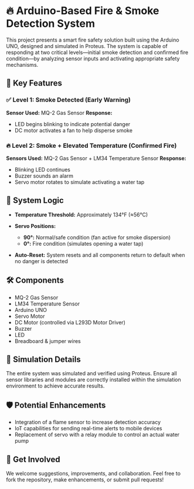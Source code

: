 # 🔥 Arduino-Based Fire & Smoke Detection System

This project presents a smart fire safety solution built using the Arduino UNO, designed and simulated in Proteus. The system is capable of responding at two critical levels—initial smoke detection and confirmed fire condition—by analyzing sensor inputs and activating appropriate safety mechanisms.

## 🚨 Key Features

### ✅ Level 1: Smoke Detected (Early Warning)

**Sensor Used:** MQ-2 Gas Sensor
**Response:**

* LED begins blinking to indicate potential danger
* DC motor activates a fan to help disperse smoke

### 🔥 Level 2: Smoke + Elevated Temperature (Confirmed Fire)

**Sensors Used:** MQ-2 Gas Sensor + LM34 Temperature Sensor
**Response:**

* Blinking LED continues
* Buzzer sounds an alarm
* Servo motor rotates to simulate activating a water tap

## 🧠 System Logic

* **Temperature Threshold:** Approximately 134°F (≈56°C)
* **Servo Positions:**

  * **90°:** Normal/safe condition (fan active for smoke dispersion)
  * **0°:** Fire condition (simulates opening a water tap)
* **Auto-Reset:** System resets and all components return to default when no danger is detected

## 🛠 Components

* MQ-2 Gas Sensor
* LM34 Temperature Sensor
* Arduino UNO
* Servo Motor
* DC Motor (controlled via L293D Motor Driver)
* Buzzer
* LED
* Breadboard & jumper wires

## 🧪 Simulation Details

The entire system was simulated and verified using Proteus. Ensure all sensor libraries and modules are correctly installed within the simulation environment to achieve accurate results.

## 🛡 Potential Enhancements

* Integration of a flame sensor to increase detection accuracy
* IoT capabilities for sending real-time alerts to mobile devices
* Replacement of servo with a relay module to control an actual water pump
  


## 🙌 Get Involved

We welcome suggestions, improvements, and collaboration. Feel free to fork the repository, make enhancements, or submit pull requests!
